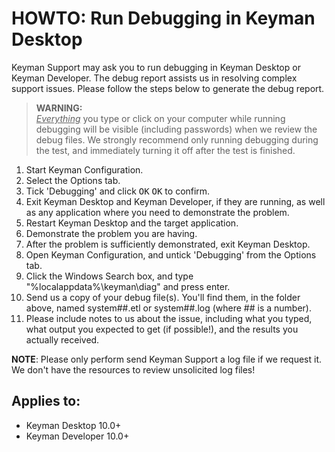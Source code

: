 # HOWTO: Run Debugging in Keyman Desktop 

Keyman Support may ask you to run debugging in Keyman Desktop or Keyman Developer. The debug report assists us in resolving complex support issues. Please follow the steps below to generate the debug report.

> **WARNING:**  
<ins>*Everything*</ins> you type or click on your computer while running debugging will be visible (including passwords) when we review the debug files. We strongly recommend only running debugging during the test, and immediately turning it off after the test is finished.

1. Start Keyman Configuration.
2. Select the Options tab.
3. Tick 'Debugging' and click <kbd>OK</kbd> <kbd>OK</kbd> to confirm.
4. Exit Keyman Desktop and Keyman Developer, if they are running, as well as any application where you need to demonstrate the problem.
5. Restart Keyman Desktop and the target application.
6. Demonstrate the problem you are having.
7. After the problem is sufficiently demonstrated, exit Keyman Desktop.
8. Open Keyman Configuration, and untick 'Debugging' from the Options tab.
9. Click the Windows Search box, and type "%localappdata%\keyman\diag" and press enter.
10. Send us a copy of your debug file(s). You'll find them, in the folder above, named system##.etl or system##.log (where ## is a number).
11. Please include notes to us about the issue, including what you typed, what output you expected to get (if possible!), and the results you actually received.

**NOTE**: Please only perform send Keyman Support a log file if we request it. We don't have the resources to review unsolicited log files!

## Applies to:
* Keyman Desktop 10.0+
* Keyman Developer 10.0+